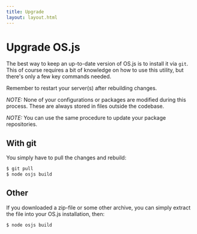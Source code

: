 ```yaml
---
title: Upgrade
layout: layout.html
---
```


# Upgrade OS.js

The best way to keep an up-to-date version of OS.js is to install it via `git`. This of course requires a bit of knowledge on how to use this utility, but there's only a few key commands needed.

Remember to restart your server(s) after rebuilding changes.

*NOTE:* None of your configurations or packages are modified during this process. These are always stored in files outside the codebase.

*NOTE:* You can use the same procedure to update your package repositories.

## With git

You simply have to pull the changes and rebuild:

```bash
$ git pull
$ node osjs build
```

## Other

If you downloaded a zip-file or some other archive, you can simply extract the file into your OS.js installation, then:

```bash
$ node osjs build
```
